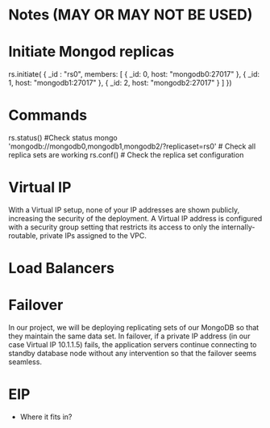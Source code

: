 # Notes (MAY OR MAY NOT BE USED)

# Initiate Mongod replicas
rs.initiate( {
   _id : "rs0",
   members: [
      { _id: 0, host: "mongodb0:27017" },
      { _id: 1, host: "mongodb1:27017" },
      { _id: 2, host: "mongodb2:27017" }
   ]
})


# Commands
rs.status() #Check status
mongo 'mongodb://mongodb0,mongodb1,mongodb2/?replicaset=rs0' # Check all replica sets are working
rs.conf() # Check the replica set configuration

# Virtual IP
 With a Virtual IP setup, none of your IP addresses are shown publicly, increasing the security of the deployment. A Virtual IP address is configured with a security group setting that restricts its access to only the internally-routable, private IPs assigned to the VPC.

# Load Balancers

 # Failover
 In our project, we will be deploying replicating sets of our MongoDB so that they maintain the same data set. In failover, if a private IP address (in our case Virtual IP 10.1.1.5) fails, the application servers continue connecting to standby database node without any intervention so that the failover seems seamless.


# EIP
- Where it fits in?
